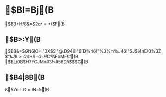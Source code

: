 # $BI=Bj(B
$B3+H/8&=$2q$r=*$($F(B

## $B>\:Y(B
$B8&=$$G$N6lO+!"3X$S!"@.D946!"6[D%46!"%3%m%J46!"$J$I4nE\0%3Z$"$kJ8>O$dH/I=$G;H$C$?%Q%o%]$NFbMF!#(B  
$BL\0B$H$7$FCJMn#3!<#58D$/$i$$$G(B  

## $B4|8B(B
8$B7n:G=i$N=5(B
